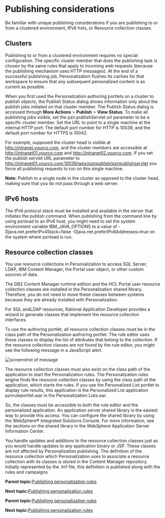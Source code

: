 # Publishing considerations 

Be familiar with unique publishing considerations if you are publishing to or from a clustered environment, IPv6 hots, or Resource collection classes.

## Clusters

Publishing to or from a clustered environment requires no special configuration. The specific cluster member that does the publishing task is chosen by the same rules that apply to incoming web requests \(because the publishing mechanism uses HTTP messages\). At the end of a successful publishing job, Personalization flushes its caches for that workspace to ensure that any subsequent personalized content is as current as possible.

When you first used the Personalization authoring portlets on a cluster to publish objects, the Publish Status dialog shows information only about the publish jobs initiated on that cluster member. The Publish Status dialog is accessed through **More Actions** \> **Publish** \> **View Status**. To make all publishing jobs visible, set the pzn.publishServlet.url parameter to be a specific cluster member. Set the URL to point to a single machine at the internal HTTP port: The default port number for HTTP is 10039, and the default port number for HTTPS is 10042.

For example, supposed the cluster head is visible at http://intranet.yourco.com, and the cluster members are accessible at http://intranet01.yourco.com and http://intranet02.yourco.com. If you set the publish servlet URL parameter to http://intranet01.yourco.com:10039/wps/pznpublish/pznpublishservlet you force all publishing requests to run on this single machine.

**Note:** Publish to a single node in the cluster as opposed to the cluster head, making sure that you do not pass through a web server.

## IPv6 hosts

The IPv6 protocol stack must be installed and available in the server that initiates the publish command. When publishing from the command line by using pznload to an IPv6 host, you might need to set the system environment variable IBM\_JAVA\_OPTIONS to a value of -Djava.net.preferIPv4Stack=false -Djava.net.preferIPv6Addresses=true on the system where pznload is run.

## Resource collection classes

You use resource collections in Personalization to access SQL Server, LDAP, IBM Content Manager, the Portal user object, or other custom sources of data.

The DB2 Content Manager runtime edition and the HCL Portal user resource collection classes are installed in the Personalization shared library. Therefore, you do not need to move these classes between systems because they are already installed with Personalization.

For SQL andLDAP resources, Rational Application Developer provides a wizard to generate classes that implement the resource collection interfaces.

To use the authoring portlet, all resource collection classes must be in the class path of the Personalization authoring portlet. The rule editor uses these classes to display the list of attributes that belong to the collection. If the resource collection classes are not found by the rule editor, you might see the following message in a JavaScript alert.

![screenshot of message](../images/pzn_resource_class_error.jpg "Message displayed when resource
classes cannot be found")

The resource collection classes must also exist on the class path of the application to start the Personalization rules. The Personalization rules engine finds the resource collection classes by using the class path of the application, which starts the rules. If you use the Personalized List portlet to display rule results, this application is the Personalized List application pznruleportlet.war in the Personalization Lists.ear.

So, the classes must be accessible to both the rule editor and the personalized application. An application server shared library is the easiest way to provide this access. You can configure the shared library by using the WebSphere® Integrated Solutions Console. For more information, see the sections on the shared library in the WebSphere Application Server Information Center.

You handle updates and additions to the resource collection classes just as you would handle updates to any application binary or JSP. These classes are not affected by Personalization publishing. The definition of the resource collection which Personalization uses to associate a resource collection with its classes is stored in the Content Manager repository. Initially represented by the .hrf file, this definition is published along with the rules and campaigns.

**Parent topic:**[Publishing personalization rules ](../pzn/pzn_depub.md)

**Next topic:**[Publishing personalization rules ](../pzn/pzn_publishing_objects.md)

**Parent topic:**[Publishing personalization rules ](../pzn/pzn_depub.md)

**Next topic:**[Publishing personalization rules ](../pzn/pzn_publishing_objects.md)

